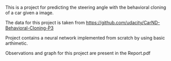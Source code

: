 This is a project for predicting the steering angle with the behavioral cloning of a car given a image.

The data for this project is taken from https://github.com/udacity/CarND-Behavioral-Cloning-P3

Project contains a neural network implemented from scratch by using basic arthimetic.

Observations and graph for this project are present in the Report.pdf
